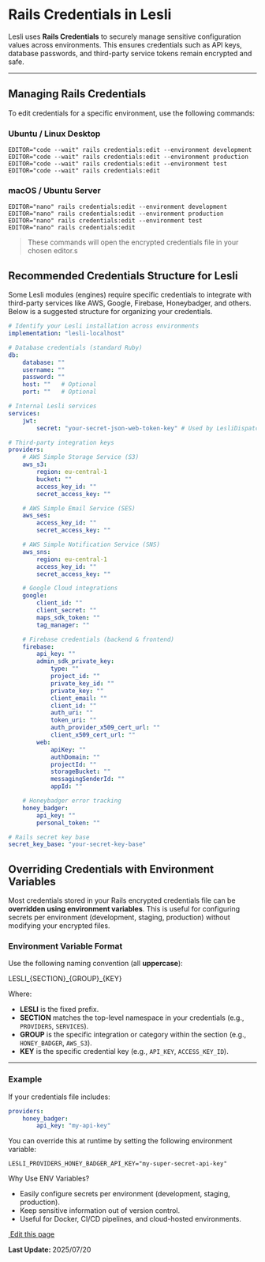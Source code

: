 # Rails Credentials in Lesli

Lesli uses **Rails Credentials** to securely manage sensitive configuration values across environments. This ensures credentials such as API keys, database passwords, and third-party service tokens remain encrypted and safe.

---

## Managing Rails Credentials

To edit credentials for a specific environment, use the following commands:

### Ubuntu / Linux Desktop

```shell
EDITOR="code --wait" rails credentials:edit --environment development
EDITOR="code --wait" rails credentials:edit --environment production
EDITOR="code --wait" rails credentials:edit --environment test
EDITOR="code --wait" rails credentials:edit
```

### macOS / Ubuntu Server

```shell
EDITOR="nano" rails credentials:edit --environment development
EDITOR="nano" rails credentials:edit --environment production
EDITOR="nano" rails credentials:edit --environment test
EDITOR="nano" rails credentials:edit
```

> These commands will open the encrypted credentials file in your chosen editor.s


## Recommended Credentials Structure for Lesli

Some Lesli modules (engines) require specific credentials to integrate with third-party services like AWS, Google, Firebase, Honeybadger, and others. Below is a suggested structure for organizing your credentials.

```yml
# Identify your Lesli installation across environments
implementation: "lesli-localhost"

# Database credentials (standard Ruby)
db:
    database: ""
    username: ""
    password: ""
    host: ""   # Optional
    port: ""   # Optional

# Internal Lesli services
services:
    jwt:
        secret: "your-secret-json-web-token-key" # Used by LesliDispatcher to sign JWTs

# Third-party integration keys
providers:
    # AWS Simple Storage Service (S3)
    aws_s3: 
        region: eu-central-1
        bucket: ""
        access_key_id: ""
        secret_access_key: ""

    # AWS Simple Email Service (SES)
    aws_ses: 
        access_key_id: ""
        secret_access_key: ""

    # AWS Simple Notification Service (SNS)
    aws_sns: 
        region: eu-central-1
        access_key_id: ""
        secret_access_key: ""

    # Google Cloud integrations
    google:
        client_id: ""
        client_secret: ""
        maps_sdk_token: ""
        tag_manager: ""

    # Firebase credentials (backend & frontend)
    firebase:
        api_key: ""
        admin_sdk_private_key:
            type: ""
            project_id: ""
            private_key_id: ""
            private_key: ""
            client_email: ""
            client_id: ""
            auth_uri: ""
            token_uri: ""
            auth_provider_x509_cert_url: ""
            client_x509_cert_url: ""
        web:
            apiKey: ""
            authDomain: ""
            projectId: ""
            storageBucket: ""
            messagingSenderId: ""
            appId: ""

    # Honeybadger error tracking
    honey_badger:
        api_key: ""
        personal_token: ""

# Rails secret key base
secret_key_base: "your-secret-key-base"
```

## Overriding Credentials with Environment Variables

Most credentials stored in your Rails encrypted credentials file can be **overridden using environment variables**. This is useful for configuring secrets per environment (development, staging, production) without modifying your encrypted files.

### Environment Variable Format

Use the following naming convention (all **uppercase**):

LESLI\_{SECTION}\_{GROUP}\_{KEY}


Where:
- **LESLI** is the fixed prefix.
- **SECTION** matches the top-level namespace in your credentials (e.g., `PROVIDERS`, `SERVICES`).
- **GROUP** is the specific integration or category within the section (e.g., `HONEY_BADGER`, `AWS_S3`).
- **KEY** is the specific credential key (e.g., `API_KEY`, `ACCESS_KEY_ID`).

---

### Example

If your credentials file includes:

```yaml
providers:
    honey_badger:
        api_key: "my-api-key"
```

You can override this at runtime by setting the following environment variable:

```shell
LESLI_PROVIDERS_HONEY_BADGER_API_KEY="my-super-secret-api-key"
```

Why Use ENV Variables?

- Easily configure secrets per environment (development, staging, production).
- Keep sensitive information out of version control.
- Useful for Docker, CI/CD pipelines, and cloud-hosted environments.

<section class="lesli-markdown-info">
    <p><a target="blank" href="https://github.com/LesliTech/Lesli/tree/master/docs/backend/credentials.md"><i class="ri-external-link-fill"></i>&nbsp;Edit this page</a><p/>
    <p><b>Last Update: </b>2025/07/20</p>
</section>

<!-- This code was automatically generated -->
<!-- to update this docs please run rake docs:build -->

